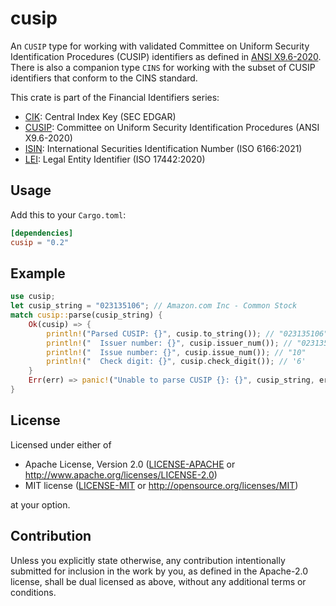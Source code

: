 cusip
====
An `CUSIP` type for working with validated Committee on Uniform Security Identification Procedures (CUSIP) identifiers
as defined in [ANSI X9.6-2020](https://webstore.ansi.org/standards/ascx9/ansix92020). There is also a companion type
`CINS` for working with the subset of CUSIP identifiers that conform to the CINS standard.

This crate is part of the Financial Identifiers series:

* [CIK](https://crates.io/crates/cik): Central Index Key (SEC EDGAR)
* [CUSIP](https://crates.io/crates/cusip): Committee on Uniform Security Identification Procedures (ANSI X9.6-2020)
* [ISIN](https://crates.io/crates/isin): International Securities Identification Number (ISO 6166:2021)
* [LEI](https://crates.io/crates/lei): Legal Entity Identifier (ISO 17442:2020)

## Usage

Add this to your `Cargo.toml`:

```toml
[dependencies]
cusip = "0.2"
```


## Example

```rust
use cusip;
let cusip_string = "023135106"; // Amazon.com Inc - Common Stock
match cusip::parse(cusip_string) {
    Ok(cusip) => {
        println!("Parsed CUSIP: {}", cusip.to_string()); // "023135106"
        println!("  Issuer number: {}", cusip.issuer_num()); // "023135"
        println!("  Issue number: {}", cusip.issue_num()); // "10"
        println!("  Check digit: {}", cusip.check_digit()); // '6'
    }
    Err(err) => panic!("Unable to parse CUSIP {}: {}", cusip_string, err),
}
```


## License

Licensed under either of

 * Apache License, Version 2.0
   ([LICENSE-APACHE](LICENSE-APACHE) or http://www.apache.org/licenses/LICENSE-2.0)
 * MIT license
   ([LICENSE-MIT](LICENSE-MIT) or http://opensource.org/licenses/MIT)

at your option.


## Contribution

Unless you explicitly state otherwise, any contribution intentionally submitted
for inclusion in the work by you, as defined in the Apache-2.0 license, shall be
dual licensed as above, without any additional terms or conditions.
